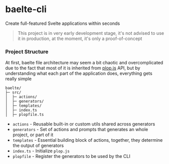 # baelte-cli

Create full-featured Svelte applications within seconds

> This project is in very early development stage, it's not advised to use it in production, at the moment, it's only a proof-of-concept

### Project Structure

At first, baelte file architecture may seem a bit chaotic and overcomplicated due to the fact that most of it is inherited from [plop.js](https://plopjs.com/) API, but by understanding what each part of the application does, everything gets really simple

```
baelte/
├─ src/
│  ├─ actions/
│  ├─ generators/
│  ├─ templates/
│  ├─ index.ts
│  ├─ plopfile.ts
```

- `actions` - Reusable built-in or custom utils shared across generators
- `generators` - Set of actions and prompts that generates an whole project, or part of it
- `templates` - Essential building block of actions, together, they determine the output of generators
- `index.ts` - Initialize `plop.js`
- `plopfile` - Register the generators to be used by the CLI
